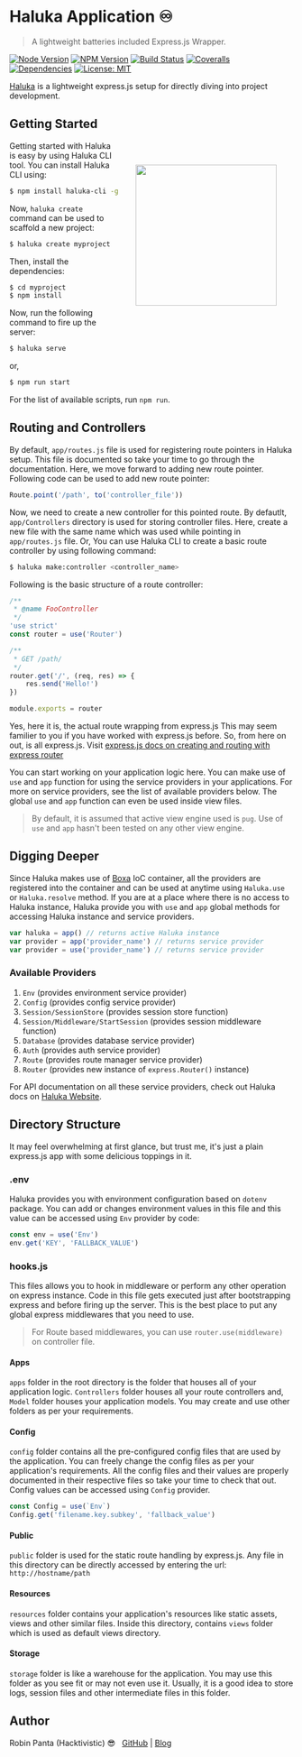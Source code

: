 # Haluka Application ♾️
> A lightweight batteries included Express.js Wrapper.

[![Node Version][node-image]][npm-url]
[![NPM Version][npm-image]][npm-url]
[![Build Status][travis-image]][travis-url]
[![Coveralls][coveralls-image]][coveralls-url]
[![Dependencies][dependencies]][david-dm]
[![License: MIT][license-image]][license-link]

[Haluka](https://haluka.jsaxe.com/) is a lightweight express.js setup for directly diving into project development.

<img src="https://i.imgur.com/oUzUUsC.png" width="250px" align="right" hspace="30px" vspace="100px">

## Getting Started

Getting started with Haluka is easy by using Haluka CLI tool. You can install Haluka CLI using:
```bash
$ npm install haluka-cli -g
```
Now, `haluka create` command can be used to scaffold a new project:
```bash
$ haluka create myproject
```
Then, install the dependencies:
```bash
$ cd myproject
$ npm install
```
Now, run the following command to fire up the server:
```bash
$ haluka serve
```
or,
```bash
$ npm run start
```

For the list of available scripts, run `npm run`.

## Routing and Controllers
By default, `app/routes.js` file is used for registering route pointers in Haluka setup. This file is documented so take your time to go through the documentation. Here, we move forward to adding new route pointer.
Following code can be used to add new route pointer:
```js
Route.point('/path', to('controller_file'))
```
Now, we need to create a new controller for this pointed route. By defautlt, `app/Controllers` directory is used for storing controller files.
Here, create a new file with the same name which was used while pointing in `app/routes.js` file.
Or,
You can use Haluka CLI to create a basic route controller by using following command:

```bash
$ haluka make:controller <controller_name>
```
Following is the basic structure of a route controller:
```js
/**
 * @name FooController
 */
'use strict'
const router = use('Router')

/**
 * GET /path/
 */
router.get('/', (req, res) => {
	res.send('Hello!')
})

module.exports = router
```
Yes, here it is, the actual route wrapping from express.js This may seem familier to you if you have worked with express.js before. So, from here on out, is all express.js. Visit [express.js docs on creating and routing with express router](https://expressjs.com/en/guide/routing.html)

You can start working on your application logic here. You can make use of `use` and `app` function for using the service providers in your applications. For more on service providers, see the list of available providers below. The global `use` and `app` function can even be used inside view files.
>   By default, it is assumed that active view engine used is `pug`. Use of `use` and `app` hasn't been tested on any other view engine.
## Digging Deeper

Since Haluka makes use of [Boxa](https://npmjs.com/package/boxa) IoC container, all the providers are registered into the container and can be used at anytime using `Haluka.use` or `Haluka.resolve` method.
If you are at a place where there is no access to Haluka instance, Haluka provide you with `use` and `app` global methods for accessing Haluka instance and service providers.
```js
var haluka = app() // returns active Haluka instance
var provider = app('provider_name') // returns service provider
var provider = use('provider_name') // returns service provider
```

### Available Providers
1. `Env` (provides environment service provider)
2. `Config` (provides config service provider)
3. `Session/SessionStore`  (provides session store function)
4. `Session/Middleware/StartSession` (provides session middleware function)
5. `Database` (provides database service provider)
6. `Auth` (provides auth service provider)
7. `Route` (provides route manager service provider)
8. `Router` (provides new instance of `express.Router()` instance)

For API documentation on all these service providers, check out Haluka docs on [Haluka Website](https://haluka.jsaxe.com/api/providers).

## Directory Structure
It may feel overwhelming at first glance, but trust me, it's just a plain express.js app with some delicious toppings in it.
### .env
Haluka provides you with environment configuration based on `dotenv` package. You can add or changes environment values in this file and this value can be accessed using `Env` provider by code:
```js
const env = use('Env')
env.get('KEY', 'FALLBACK_VALUE')
```

### hooks.js
This files allows you to hook in middleware or perform any other operation on express instance. Code in this file gets executed just after bootstrapping express and before firing up the server. This is the best place to put any global express middlewares that you need to use.
>   For Route based middlewares, you can use `router.use(middleware)` on controller file.
#### Apps
`apps` folder in the root directory is the folder that houses all of your application logic. `Controllers` folder houses all your route controllers and, `Model` folder houses your application models. You may create and use other folders as per your requirements.

#### Config
`config` folder contains all the pre-configured config files that are used by the application. You can freely change the config files as per your application's requirements. All the config files and their values are properly documented in their respective files so take your time to check that out.
Config values can be accessed using `Config` provider.
```js
const Config = use(`Env`)
Config.get('filename.key.subkey', 'fallback_value')
```

#### Public
`public` folder is used for the static route handling by express.js. Any file in this directory can be directly accessed by entering the url: `http://hostname/path`

#### Resources
`resources` folder contains your application's resources like static assets, views and other similar files. Inside this directory, contains `views` folder which is used as default views directory.

#### Storage
`storage` folder is like a warehouse for the application. You may use this folder as you see fit or may not even use it. Usually, it is a good idea to store logs, session files and other intermediate files in this folder.

## Author

Robin Panta (Hacktivistic) 😎  &nbsp; [GitHub](https://github.com/hacktivistic) | [Blog](https://robinpanta.com)

[node-image]: https://img.shields.io/node/v/haluka.svg?style=flat-square
[npm-image]: https://img.shields.io/npm/v/haluka.svg?style=flat-square
[npm-url]: https://npmjs.org/package/haluka
[travis-image]: https://travis-ci.org/jsaxe/haluka.svg?branch=master
[travis-url]: https://travis-ci.org/jsaxe/haluka
[coveralls-image]: https://coveralls.io/repos/github/jsaxe/haluka/badge.svg?branch=master
[coveralls-url]: https://coveralls.io/github/jsaxe/haluka?branch=master
[dependencies]: https://david-dm.org/jsaxe/haluka/status.svg
[dev-dependencies]: https://david-dm.org/jsaxe/haluka/dev-status.svg
[david-dm]: https://david-dm.org/jsaxe/haluka
[david-dm-dev]: https://david-dm.org/jsaxe/haluka?type=dev
[license-image]: https://img.shields.io/badge/License-MIT-blue.svg
[license-link]: https://opensource.org/licenses/MIT
